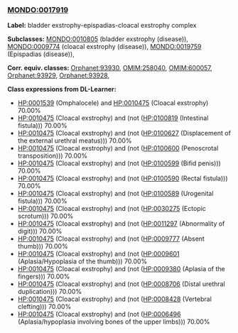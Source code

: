 
### [MONDO:0017919](http://purl.obolibrary.org/obo/MONDO_0017919)
**Label:** bladder exstrophy-epispadias-cloacal exstrophy complex

**Subclasses:** [MONDO:0010805](http://purl.obolibrary.org/obo/MONDO_0010805) (bladder exstrophy (disease)), [MONDO:0009774](http://purl.obolibrary.org/obo/MONDO_0009774) (cloacal exstrophy (disease)), [MONDO:0019759](http://purl.obolibrary.org/obo/MONDO_0019759) (Epispadias (disease)), 

**Corr. equiv. classes:** [Orphanet:93930](http://www.orpha.net/ORDO/Orphanet_93930), [OMIM:258040](http://purl.obolibrary.org/obo/OMIM_258040), [OMIM:600057](http://purl.obolibrary.org/obo/OMIM_600057), [Orphanet:93929](http://www.orpha.net/ORDO/Orphanet_93929), [Orphanet:93928](http://www.orpha.net/ORDO/Orphanet_93928), 

**Class expressions from DL-Learner:**

- [HP:0001539](http://purl.obolibrary.org/obo/HP_0001539) (Omphalocele) and [HP:0010475](http://purl.obolibrary.org/obo/HP_0010475) (Cloacal exstrophy) 70.00%
- [HP:0010475](http://purl.obolibrary.org/obo/HP_0010475) (Cloacal exstrophy) and (not ([HP:0100819](http://purl.obolibrary.org/obo/HP_0100819) (Intestinal fistula))) 70.00%
- [HP:0010475](http://purl.obolibrary.org/obo/HP_0010475) (Cloacal exstrophy) and (not ([HP:0100627](http://purl.obolibrary.org/obo/HP_0100627) (Displacement of the external urethral meatus))) 70.00%
- [HP:0010475](http://purl.obolibrary.org/obo/HP_0010475) (Cloacal exstrophy) and (not ([HP:0100600](http://purl.obolibrary.org/obo/HP_0100600) (Penoscrotal transposition))) 70.00%
- [HP:0010475](http://purl.obolibrary.org/obo/HP_0010475) (Cloacal exstrophy) and (not ([HP:0100599](http://purl.obolibrary.org/obo/HP_0100599) (Bifid penis))) 70.00%
- [HP:0010475](http://purl.obolibrary.org/obo/HP_0010475) (Cloacal exstrophy) and (not ([HP:0100590](http://purl.obolibrary.org/obo/HP_0100590) (Rectal fistula))) 70.00%
- [HP:0010475](http://purl.obolibrary.org/obo/HP_0010475) (Cloacal exstrophy) and (not ([HP:0100589](http://purl.obolibrary.org/obo/HP_0100589) (Urogenital fistula))) 70.00%
- [HP:0010475](http://purl.obolibrary.org/obo/HP_0010475) (Cloacal exstrophy) and (not ([HP:0030275](http://purl.obolibrary.org/obo/HP_0030275) (Ectopic scrotum))) 70.00%
- [HP:0010475](http://purl.obolibrary.org/obo/HP_0010475) (Cloacal exstrophy) and (not ([HP:0011297](http://purl.obolibrary.org/obo/HP_0011297) (Abnormality of digit))) 70.00%
- [HP:0010475](http://purl.obolibrary.org/obo/HP_0010475) (Cloacal exstrophy) and (not ([HP:0009777](http://purl.obolibrary.org/obo/HP_0009777) (Absent thumb))) 70.00%
- [HP:0010475](http://purl.obolibrary.org/obo/HP_0010475) (Cloacal exstrophy) and (not ([HP:0009601](http://purl.obolibrary.org/obo/HP_0009601) (Aplasia/Hypoplasia of the thumb))) 70.00%
- [HP:0010475](http://purl.obolibrary.org/obo/HP_0010475) (Cloacal exstrophy) and (not ([HP:0009380](http://purl.obolibrary.org/obo/HP_0009380) (Aplasia of the fingers))) 70.00%
- [HP:0010475](http://purl.obolibrary.org/obo/HP_0010475) (Cloacal exstrophy) and (not ([HP:0008706](http://purl.obolibrary.org/obo/HP_0008706) (Distal urethral duplication))) 70.00%
- [HP:0010475](http://purl.obolibrary.org/obo/HP_0010475) (Cloacal exstrophy) and (not ([HP:0008428](http://purl.obolibrary.org/obo/HP_0008428) (Vertebral clefting))) 70.00%
- [HP:0010475](http://purl.obolibrary.org/obo/HP_0010475) (Cloacal exstrophy) and (not ([HP:0006496](http://purl.obolibrary.org/obo/HP_0006496) (Aplasia/hypoplasia involving bones of the upper limbs))) 70.00%


